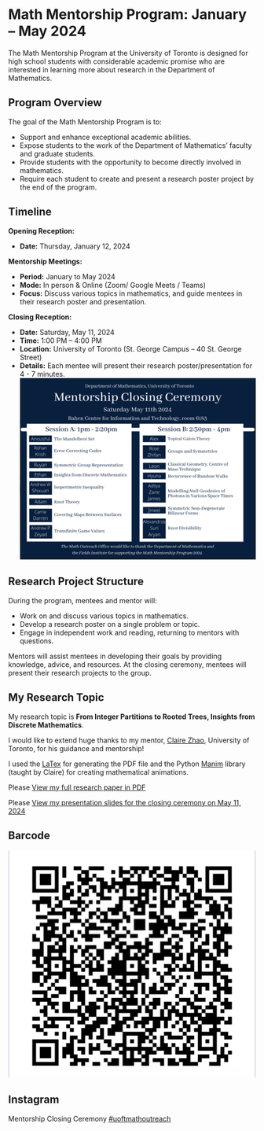 # Math Mentorship Program: January – May 2024

The Math Mentorship Program at the University of Toronto is designed for high school students with considerable academic promise who are interested in learning more about research in the Department of Mathematics.

## Program Overview

The goal of the Math Mentorship Program is to:
- Support and enhance exceptional academic abilities.
- Expose students to the work of the Department of Mathematics’ faculty and graduate students.
- Provide students with the opportunity to become directly involved in mathematics.
- Require each student to create and present a research poster project by the end of the program.


## Timeline

**Opening Reception:**
- **Date:** Thursday, January 12, 2024

**Mentorship Meetings:**
- **Period:** January to May 2024
- **Mode:** In person & Online (Zoom/ Google Meets / Teams)
- **Focus:** Discuss various topics in mathematics, and guide mentees in their research poster and presentation.

**Closing Reception:**
- **Date:** Saturday, May 11, 2024
- **Time:** 1:00 PM – 4:00 PM
- **Location:** University of Toronto (St. George Campus – 40 St. George Street)
- **Details:** Each mentee will present their research poster/presentation for 4 - 7 minutes.
![Closing Ceremony Topics](MentoshipClosingCeremony.jpg "ceremony")


## Research Project Structure

During the program, mentees and mentor will:
- Work on and discuss various topics in mathematics.
- Develop a research poster on a single problem or topic.
- Engage in independent work and reading, returning to mentors with questions.

Mentors will assist mentees in developing their goals by providing knowledge, advice, and resources. At the closing ceremony, mentees will present their research projects to the group.


## My Research Topic
My research topic is **From Integer Partitions to Rooted Trees, Insights from Discrete Mathematics**.

I would like to extend huge thanks to my mentor, [Claire Zhao](contact.zhao@mail.utoronto.ca), University of Toronto, for his guidance and mentorship!

I used the [LaTex](latex/integer-partitions.tex) for generating the PDF file and the Python [Manim](manim) library (taught by Claire) for creating mathematical animations.

Please [View my full research paper in PDF](2024MathMentorshipByEthanLi.pdf)

Please [View my presentation slides for the closing ceremony on May 11, 2024](2024MathMentorshipPresentationSlidesByEthanLi.pdf)


## Barcode
![Scan Me](barcode.jpeg)

## Instagram
Mentorship Closing Ceremony [#uoftmathoutreach](https://www.instagram.com/p/C7RqoprOs59/?igsh=bTkyNnN1MmVuMWY%3D&img_index=1)
